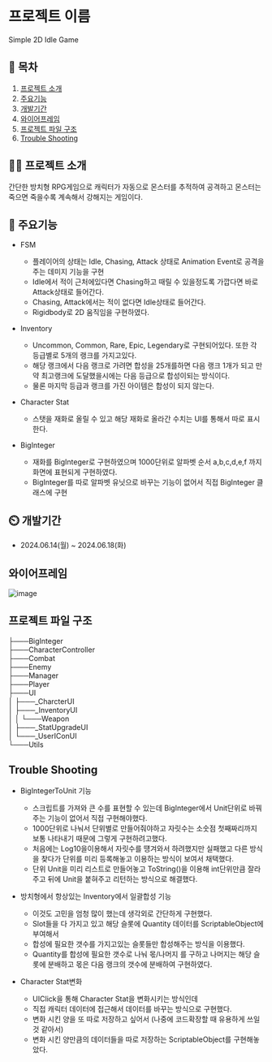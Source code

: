# 프로젝트 이름
Simple 2D Idle Game
## 📖 목차
1. [프로젝트 소개](#프로젝트-소개)
2. [주요기능](#주요기능)
3. [개발기간](#개발기간)
4. [와이어프레임](#와이어프레임)
5. [프로젝트 파일 구조](#프로젝트-파일-구조)
6. [Trouble Shooting](#trouble-shooting)
    
## 👨‍🏫 프로젝트 소개
간단한 방치형 RPG게임으로 캐릭터가 자동으로 몬스터를 추적하여 공격하고 몬스터는 죽으면 죽을수록 계속해서 강해지는 게임이다.


## 💜 주요기능
- FSM
  - 플레이어의 상태는 Idle, Chasing, Attack 상태로 Animation Event로 공격을 주는 데미지 기능을 구현
  - Idle에서 적이 근처에있다면 Chasing하고 때릴 수 있을정도록 가깝다면 바로 Attack상태로 들어간다.
  - Chasing, Attack에서는 적이 없다면 Idle상태로 들어간다.
  - Rigidbody로 2D 움직임을 구현하였다.

- Inventory
  - Uncommon, Common, Rare, Epic, Legendary로 구현되어있다. 또한 각 등급별로 5개의 랭크를 가지고있다.
  - 해당 랭크에서 다음 랭크로 가려면 합성을 25개를하면 다음 랭크 1개가 되고 만약 최고랭크에 도달했을시에는 다음 등급으로 합성이되는 방식이다.
  - 물론 마지막 등급과 랭크를 가진 아이템은 합성이 되지 않는다.

- Character Stat
  - 스탯을 재화로 올릴 수 있고 해당 재화로 올라간 수치는 UI를 통해서 따로 표시한다.

- BigInteger
  - 재화를 BigInteger로 구현하였으며 1000단위로 알파벳 순서 a,b,c,d,e,f 까지 화면에 표현되게 구현하였다.
  - BigInteger를 따로 알파벳 유닛으로 바꾸는 기능이 없어서 직접 BigInteger 클래스에 구현


## ⏲️ 개발기간
- 2024.06.14(월) ~ 2024.06.18(화)


## 와이어프레임
![image](https://github.com/Bin2y/2D-Idle-Game/assets/37493119/f219b7d4-d44f-41c6-819d-f219b1078f58)




## 프로젝트 파일 구조
├───BigInteger   
├───CharacterController   
├───Combat   
├───Enemy   
├───Manager   
├───Player   
├───UI   
│   ├───_CharcterUI   
│   ├───_InventoryUI   
│   │   └───Weapon   
│   ├───_StatUpgradeUI   
│   └───_UserIConUI   
└───Utils   



## Trouble Shooting
- BigIntegerToUnit 기능   
  - 스크립트를 가져와 큰 수를 표현할 수 있는데 BigInteger에서 Unit단위로 바꿔주는 기능이 없어서 직접 구현해야했다.   
  - 1000단위로 나눠서 단위별로 만들어줘야하고 자릿수는 소숫점 첫째짜리까지 보통 나타내기 때문에 그렇게 구현하려고했다.   
  - 처음에는 Log10을이용해서 자릿수를 떙겨와서 하려했지만 실패했고 다른 방식을 찾다가 단위를 미리 등록해놓고 이용하는 방식이 보여서 채택했다.      
  - 단위 Unit을 미리 리스트로 만들어놓고 ToString()을 이용해 int단위만큼 잘라주고 뒤에 Unit을 붙혀주고 리턴하는 방식으로 해결했다.
    
- 방치형에서 항상있는 Inventory에서 일괄합성 기능
  - 이것도 고민을 엄청 많이 했는데 생각외로 간단하게 구현했다.
  - Slot들을 다 가지고 있고 해당 슬롯에 Quantity 데이터를 ScriptableObject에 부여해서
  - 합성에 필요한 갯수를 가지고있는 슬롯들만 합성해주는 방식을 이용했다.
  - Quantity를 합성에 필요한 갯수로 나눠 몫/나머지 를 구하고 나머지는 해당 슬롯에 분배하고 몫은 다음 랭크의 갯수에 분배하여 구현하였다.
 
- Character Stat변화
  - UIClick을 통해 Character Stat을 변화시키는 방식인데
  - 직접 캐릭터 데이터에 접근해서 데이터를 바꾸는 방식으로 구현했다.
  - 변화 시킨 양을 또 따로 저장하고 싶어서 (나중에 코드확장할 때 유용하게 쓰일 것 같아서)   
  - 변화 시킨 양만큼의 데이터들을 따로 저장하는 ScriptableObject를 구현해놓았다.   
